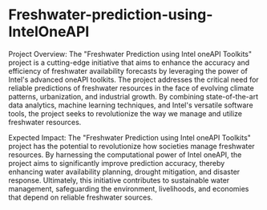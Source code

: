 # Freshwater-prediction-using-IntelOneAPI
Project Overview:
The "Freshwater Prediction using Intel oneAPI Toolkits" project is a cutting-edge initiative that aims to enhance the accuracy and efficiency of freshwater availability forecasts by leveraging the power of Intel's advanced oneAPI toolkits. The project addresses the critical need for reliable predictions of freshwater resources in the face of evolving climate patterns, urbanization, and industrial growth. By combining state-of-the-art data analytics, machine learning techniques, and Intel's versatile software tools, the project seeks to revolutionize the way we manage and utilize freshwater resources.

Expected Impact:
The "Freshwater Prediction using Intel oneAPI Toolkits" project has the potential to revolutionize how societies manage freshwater resources. By harnessing the computational power of Intel oneAPI, the project aims to significantly improve prediction accuracy, thereby enhancing water availability planning, drought mitigation, and disaster response. Ultimately, this initiative contributes to sustainable water management, safeguarding the environment, livelihoods, and economies that depend on reliable freshwater sources.
